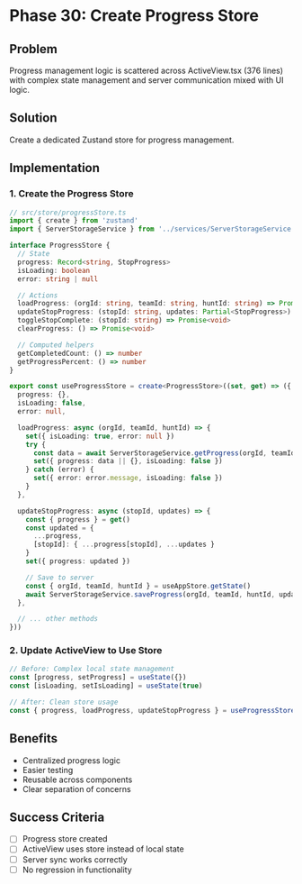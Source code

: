 # Phase 30: Create Progress Store

## Problem
Progress management logic is scattered across ActiveView.tsx (376 lines) with complex state management and server communication mixed with UI logic.

## Solution
Create a dedicated Zustand store for progress management.

## Implementation

### 1. Create the Progress Store
```typescript
// src/store/progressStore.ts
import { create } from 'zustand'
import { ServerStorageService } from '../services/ServerStorageService'

interface ProgressStore {
  // State
  progress: Record<string, StopProgress>
  isLoading: boolean
  error: string | null

  // Actions
  loadProgress: (orgId: string, teamId: string, huntId: string) => Promise<void>
  updateStopProgress: (stopId: string, updates: Partial<StopProgress>) => Promise<void>
  toggleStopComplete: (stopId: string) => Promise<void>
  clearProgress: () => Promise<void>

  // Computed helpers
  getCompletedCount: () => number
  getProgressPercent: () => number
}

export const useProgressStore = create<ProgressStore>((set, get) => ({
  progress: {},
  isLoading: false,
  error: null,

  loadProgress: async (orgId, teamId, huntId) => {
    set({ isLoading: true, error: null })
    try {
      const data = await ServerStorageService.getProgress(orgId, teamId, huntId)
      set({ progress: data || {}, isLoading: false })
    } catch (error) {
      set({ error: error.message, isLoading: false })
    }
  },

  updateStopProgress: async (stopId, updates) => {
    const { progress } = get()
    const updated = {
      ...progress,
      [stopId]: { ...progress[stopId], ...updates }
    }
    set({ progress: updated })

    // Save to server
    const { orgId, teamId, huntId } = useAppStore.getState()
    await ServerStorageService.saveProgress(orgId, teamId, huntId, updated)
  },

  // ... other methods
}))
```

### 2. Update ActiveView to Use Store
```typescript
// Before: Complex local state management
const [progress, setProgress] = useState({})
const [isLoading, setIsLoading] = useState(true)

// After: Clean store usage
const { progress, loadProgress, updateStopProgress } = useProgressStore()
```

## Benefits
- Centralized progress logic
- Easier testing
- Reusable across components
- Clear separation of concerns

## Success Criteria
- [ ] Progress store created
- [ ] ActiveView uses store instead of local state
- [ ] Server sync works correctly
- [ ] No regression in functionality